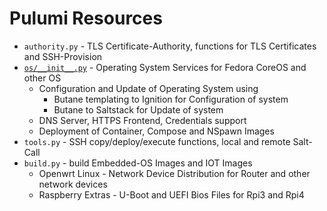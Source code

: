 # Pulumi Resources

- `authority.py` - TLS Certificate-Authority, functions for TLS Certificates and SSH-Provision
- [`os/__init__.py`](os.md) - Operating System Services for Fedora CoreOS and other OS
    - Configuration and Update of Operating System using
        - Butane templating to Ignition for Configuration of system
        - Butane to Saltstack for Update of system
    - DNS Server, HTTPS Frontend, Credentials support
    - Deployment of Container, Compose and NSpawn Images
- `tools.py` - SSH copy/deploy/execute functions, local and remote Salt-Call
- `build.py` - build Embedded-OS Images and IOT Images
    - Openwrt Linux - Network Device Distribution for Router and other network devices
    - Raspberry Extras - U-Boot and UEFI Bios Files for Rpi3 and Rpi4
